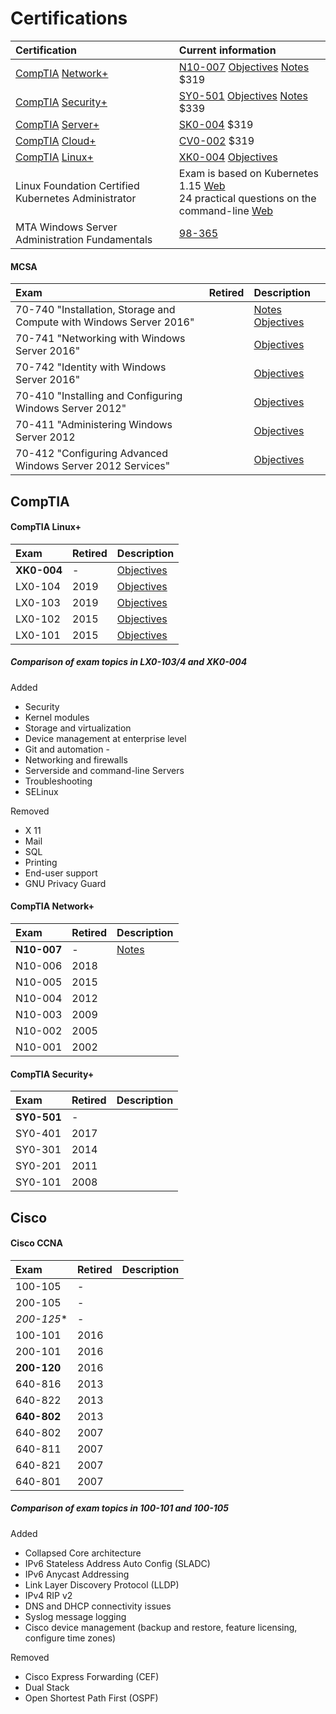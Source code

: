 # Certifications
Certification                                         | Current information
:---                                                  | :---
[CompTIA](#comptia) [Network+](#comptia-network)    | [N10-007](https://www.comptia.org/certifications/network) [Objectives](https://certification.comptia.org/docs/default-source/exam-objectives/comptia-network-n10-007-v-3-0-exam-objectives.pdf) [Notes](n10-007.md) $319
[CompTIA](#comptia) [Security+](#comptia-security)  | [SY0-501](https://www.comptia.org/certifications/security) [Objectives](https://www.comptia.jp/pdf/Security%2B%20SY0-501%20Exam%20Objectives.pdf) [Notes](sy0-501.md) $339
[CompTIA](#comptia) [Server+](#comptia-server)      | [SK0-004](https://certification.comptia.org/certifications/server) $319
[CompTIA](#comptia) [Cloud+](#comptia-cloud)        | [CV0-002](https://www.comptia.org/certifications/cloud) $319
[CompTIA](#comptia) [Linux+](#comptia-linux)        | [XK0-004](https://certification.comptia.org/certifications/linux) [Objectives](https://certification.comptia.org/docs/default-source/exam-objectives/comptia-linux-xk0-004-exam-objectives.pdf)
Linux Foundation Certified Kubernetes Administrator   | Exam is based on Kubernetes 1.15 [Web](https://training.linuxfoundation.org/certification/certified-kubernetes-administrator-cka/)<br/>24 practical questions on the command-line [Web](https://blog.autsoft.hu/certified-kubernetes-administrator/?__s=8npm688qeyruhjuxaofx)
MTA Windows Server Administration Fundamentals        | [98-365](https://www.microsoft.com/en-us/learning/exam-98-365.aspx)


#### MCSA
Exam                                                                  | Retired | Description
:---                                                                  | :---    | :---
70-740  "Installation, Storage and Compute with Windows Server 2016"  |         | [Notes](70-740.md) [Objectives](https://www.microsoft.com/en-us/learning/exam-70-740.aspx) 
70-741  "Networking with Windows Server 2016"                         |         | [Objectives](https://www.microsoft.com/en-us/learning/exam-70-741.aspx) 
70-742  "Identity with Windows Server 2016"                           |         | [Objectives](https://www.microsoft.com/en-us/learning/exam-70-742.aspx) 
70-410  "Installing and Configuring Windows Server 2012"              |         | [Objectives](https://www.microsoft.com/en-us/learning/exam-70-410.aspx) 
70-411  "Administering Windows Server 2012                            |         | [Objectives](https://www.microsoft.com/en-us/learning/exam-70-411.aspx) 
70-412  "Configuring Advanced Windows Server 2012 Services"           |         | [Objectives](https://www.microsoft.com/en-us/learning/exam-70-412.aspx)

## CompTIA 
#### CompTIA Linux+
Exam        | Retired | Description
:---        | :---    | :---
**XK0-004** | -       | [Objectives](https://certification.comptia.org/docs/default-source/exam-objectives/comptia-linux-xk0-004-exam-objectives.pdf)
LX0-104     | 2019    | [Objectives](https://certification.comptia.org/docs/default-source/exam-objectives/comptia-linux-powered-by-lpi-(lx0-104).pdf)
LX0-103     | 2019    | [Objectives](https://certification.comptia.org/docs/default-source/exam-objectives/comptia-linux-powered-by-lpi-(lx0-103).pdf)
LX0-102     | 2015    | [Objectives](https://www.certblaster.com/wp-content/uploads/2015/07/CompTIA-Linux-LX0-102-Exam-Objectives.pdf)
LX0-101     | 2015    | [Objectives](https://certification.comptia.org/docs/default-source/exam-objectives/comptia_linux_powered_by_lpi_lx0_101.pdf)

##### Comparison of exam topics in LX0-103/4 and XK0-004
Added
- Security 
- Kernel modules
- Storage and virtualization
- Device management at enterprise level 
- Git and automation -
- Networking and firewalls 
- Serverside and command-line Servers 
- Troubleshooting 
- SELinux

Removed
- X 11 
- Mail 
- SQL 
- Printing 
- End-user support 
- GNU Privacy Guard

#### CompTIA Network+
Exam        | Retired | Description
:---        | :---    | :---
**N10-007** | -       | [Notes](n10-007.md)
N10-006     | 2018
N10-005     | 2015
N10-004     | 2012
N10-003     | 2009
N10-002     | 2005
N10-001     | 2002

#### CompTIA Security+
Exam        | Retired | Description
:---        | :---    | :---
**SY0-501** | -
SY0-401     | 2017
SY0-301     | 2014
SY0-201     | 2011
SY0-101     | 2008

## Cisco
#### Cisco CCNA
Exam        | Retired | Description
:---        | :---    | :---
100-105     | -
200-105     | -
*200-125**  | -
100-101     | 2016
200-101     | 2016
**200-120** | 2016
640-816     | 2013
640-822     | 2013
**640-802** | 2013
640-802     | 2007
640-811     | 2007
640-821     | 2007
640-801     | 2007

##### Comparison of exam topics in 100-101 and 100-105

Added
- Collapsed Core architecture
- IPv6 Stateless Address Auto Config (SLADC)
- IPv6 Anycast Addressing
- Link Layer Discovery Protocol (LLDP)
- IPv4 RIP v2
- DNS and DHCP connectivity issues
- Syslog message logging
- Cisco device management (backup and restore, feature licensing, configure time zones) 

Removed
- Cisco Express Forwarding (CEF)
- Dual Stack
- Open Shortest Path First (OSPF)